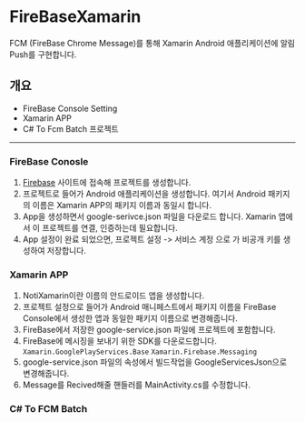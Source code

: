 # FireBaseXamarin   
  FCM (FireBase Chrome Message)를 통해 Xamarin Android 애플리케이션에 알림 Push를 구현합니다.   

## 개요   
  - FireBase Console Setting
  - Xamarin APP
  - C# To Fcm Batch 프로젝트    
---

  ### FireBase Conosle
  1. [Firebase](https://console.firebase.google.com/) 사이트에 접속해 프로젝트를 생성합니다.
  2. 프로젝트로 들어가 Android 애플리케이션을 생성합니다. 여기서 Android 패키지의 이름은 Xamarin APP의 패키지 이름과 동일시 합니다.
  3. App을 생성하면서 google-serivce.json 파일을 다운로드 합니다. Xamarin 앱에서 이 프로젝트를 연결, 인증하는데 필요합니다.
  4. App 설정이 완료 되었으면, 프로젝트 설정 -> 서비스 계정 으로 가 비공개 키를 생성하여 저장합니다.

  ### Xamarin APP
  1. NotiXamarin이란 이름의 안드로이드 앱을 생성합니다.
  2. 프로젝트 설정으로 들어가 Android 매니페스트에서 패키지 이름을 FireBase Console에서 생성한 앱과 동일한 패키지 이름으로 변경해줍니다.
  3. FireBase에서 저장한 google-service.json 파일에 프로젝트에 포함합니다. 
  4. FireBase에 메시징을 보내기 위한 SDK를 다운로드합니다.    
    `Xamarin.GooglePlayServices.Base`   `Xamarin.Firebase.Messaging`
  5. google-service.json 파일의 속성에서 빌드작업을 GoogleServicesJson으로 변경해줍니다. 
  6. Message를 Recived해줄 핸들러를 MainActivity.cs를 수정합니다.
  
  ### C# To FCM Batch
 
   
  
   
 
 
